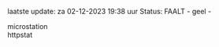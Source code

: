 laatste update: 
za 02-12-2023 19:38   uur 
Status: FAALT - geel - 
<div class="service Y">microstation</div><div class="service G">httpstat</div>